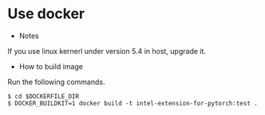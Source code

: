 # Use docker

* Notes

If you use linux kernerl under version 5.4 in host, upgrade it.

* How to build image

Run the following commands.

```console
$ cd $DOCKERFILE_DIR
$ DOCKER_BUILDKIT=1 docker build -t intel-extension-for-pytorch:test .
```